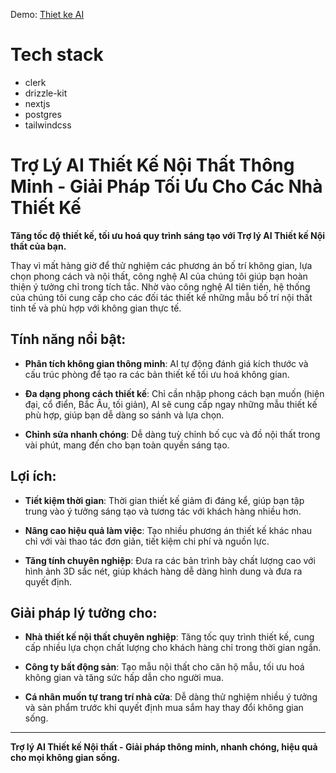 Demo: [Thiet ke AI](https://thietkeai.com)

# Tech stack

- clerk
- drizzle-kit
- nextjs
- postgres
- tailwindcss

# Trợ Lý AI Thiết Kế Nội Thất Thông Minh - Giải Pháp Tối Ưu Cho Các Nhà Thiết Kế

**Tăng tốc độ thiết kế, tối ưu hoá quy trình sáng tạo với Trợ lý AI Thiết kế Nội thất của bạn.**

Thay vì mất hàng giờ để thử nghiệm các phương án bố trí không gian, lựa chọn phong cách và nội thất, công nghệ AI của chúng tôi giúp bạn hoàn thiện ý tưởng chỉ trong tích tắc. Nhờ vào công nghệ AI tiên tiến, hệ thống của chúng tôi cung cấp cho các đối tác thiết kế những mẫu bố trí nội thất tinh tế và phù hợp với không gian thực tế.

## Tính năng nổi bật:

- **Phân tích không gian thông minh**: AI tự động đánh giá kích thước và cấu trúc phòng để tạo ra các bản thiết kế tối ưu hoá không gian.
  
- **Đa dạng phong cách thiết kế**: Chỉ cần nhập phong cách bạn muốn (hiện đại, cổ điển, Bắc Âu, tối giản), AI sẽ cung cấp ngay những mẫu thiết kế phù hợp, giúp bạn dễ dàng so sánh và lựa chọn.

- **Chỉnh sửa nhanh chóng**: Dễ dàng tuỳ chỉnh bố cục và đồ nội thất trong vài phút, mang đến cho bạn toàn quyền sáng tạo.


## Lợi ích:

- **Tiết kiệm thời gian**: Thời gian thiết kế giảm đi đáng kể, giúp bạn tập trung vào ý tưởng sáng tạo và tương tác với khách hàng nhiều hơn.
  
- **Nâng cao hiệu quả làm việc**: Tạo nhiều phương án thiết kế khác nhau chỉ với vài thao tác đơn giản, tiết kiệm chi phí và nguồn lực.

- **Tăng tính chuyên nghiệp**: Đưa ra các bản trình bày chất lượng cao với hình ảnh 3D sắc nét, giúp khách hàng dễ dàng hình dung và đưa ra quyết định.

## Giải pháp lý tưởng cho:

- **Nhà thiết kế nội thất chuyên nghiệp**: Tăng tốc quy trình thiết kế, cung cấp nhiều lựa chọn chất lượng cho khách hàng chỉ trong thời gian ngắn.
  
- **Công ty bất động sản**: Tạo mẫu nội thất cho căn hộ mẫu, tối ưu hoá không gian và tăng sức hấp dẫn cho người mua.
  
- **Cá nhân muốn tự trang trí nhà cửa**: Dễ dàng thử nghiệm nhiều ý tưởng và sản phẩm trước khi quyết định mua sắm hay thay đổi không gian sống.

---

**Trợ lý AI Thiết kế Nội thất - Giải pháp thông minh, nhanh chóng, hiệu quả cho mọi không gian sống.**



